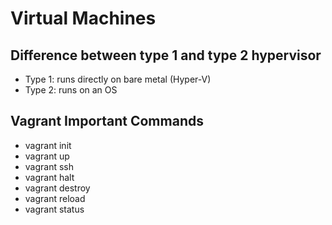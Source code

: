 # Virtual Machines
## Difference between type 1 and type 2 hypervisor
- Type 1: runs directly on bare metal (Hyper-V)
- Type 2: runs on an OS

## Vagrant Important Commands
- vagrant init
- vagrant up
- vagrant ssh
- vagrant halt
- vagrant destroy
- vagrant reload
- vagrant status